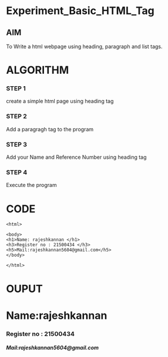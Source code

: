 # Experiment_Basic_HTML_Tag

## AIM
To Write a html webpage using heading, paragraph and list tags.

# ALGORITHM
### STEP 1
create a simple html page using heading tag
### STEP 2
Add a paragragh tag to the program
### STEP 3
Add your Name and Reference Number using heading tag
### STEP 4
Execute the program

# CODE
~~~<!DOCTYPE html>
<html>

<body>
<h1>Name: rajeshkannan </h1>
<h3>Register no : 21500434 </h3>
<h5>Mail:rajeshkannan5604@gmail.com</h5>
</body>

</html>
~~~
# OUPUT
<html>
<body>
<h1>Name:rajeshkannan </h1>
<h3>Register no : 21500434</h3>
<h5>Mail:rajeshkannan5604@gmail.com</h5>
</body>
</html>
